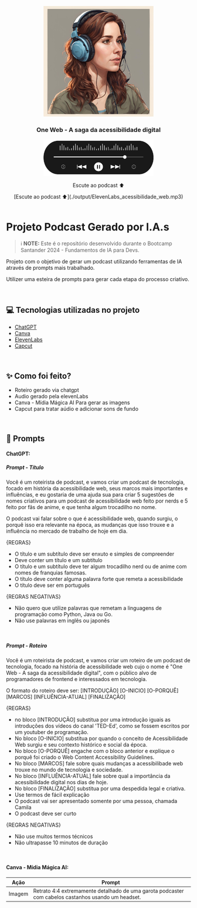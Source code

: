 <div align="center">
<img src="./assets/cover.png" width="300" />
<h3>One Web - A saga da acessibilidade digital</h3>
<img src="./assets/player.png" width="300" />

<audio id="podcast-audio" src="./output/ElevenLabs_acessibilidade_web.mp3"></audio>

<p>Escute ao podcast ⬆️</p>
[Escute ao podcast ⬆️](./output/ElevenLabs_acessibilidade_web.mp3)
</div>

<br />

# Projeto Podcast Gerado por I.A.s

> ℹ️ **NOTE:** Este é o repositório desenvolvido durante o Bootcamp Santander 2024 - Fundamentos de IA para Devs.

Projeto com o objetivo de gerar um podcast utilizando ferramentas de IA através de prompts mais trabalhado.

Utilizer uma esteira de prompts para gerar cada etapa do processo criativo.

<br />

## 💻 Tecnologias utilizadas no projeto

- [ChatGPT](https://chat.openai.com/)
- [Canva](https://www.canva.com/)
- [ElevenLabs](https://beta.elevenlabs.io/)
- [Capcut](https://www.capcut.com/pt-br/)

<br />

## ✨ Como foi feito?

- Roteiro gerado via chatgpt
- Audio gerado pela elevenLabs
- Canva - Mídia Mágica AI Para gerar as imagens
- Capcut para tratar aúdio e adicionar sons de fundo

<br />

## 📄 Prompts

#### ChatGPT:

##### Prompt - Título

Você é um roteirista de podcast, e vamos criar um podcast de tecnologia, focado em história da acessibilidade web, seus marcos mais importantes e influências, e eu gostaria de uma ajuda sua para criar 5 sugestões de nomes criativos para um podcast de acessibilidade web feito por nerds e 5 feito por fãs de anime, e que tenha algum trocadilho no nome.

O podcast vai falar sobre o que é acessibilidade web, quando surgiu, o porquê isso era relevante na época, as mudanças que isso trouxe e a influência no mercado de trabalho de hoje em dia.

{REGRAS}

- O título e um subtítulo deve ser enxuto e simples de compreender
- Deve conter um título e um subtítulo
- O título e um subtítulo deve ter algum trocadilho nerd ou de anime com nomes de franquias famosas.
- O título deve conter alguma palavra forte que remeta a acessibilidade
- O título deve ser em português

{REGRAS NEGATIVAS}

- Não quero que utilize palavras que remetam a linguagens de programação como Python, Java ou Go.
- Não use palavras em inglês ou japonês

<br />

##### Prompt - Roteiro

Você é um roteirista de podcast, e vamos criar um  roteiro de um podcast de tecnologia, focado na história de acessibilidade web cujo o nome é "One Web - A saga da acessibilidade digital",  com o público alvo de programadores de frontend e interessados em tecnologia.

O formato do roteiro deve ser:
[INTRODUÇÃO]
[O-INICIO]
[O-PORQUÊ]
[MARCOS]
[INFLUÊNCIA-ATUAL]
[FINALIZAÇÃO]

{REGRAS}
- no bloco [INTRODUÇÃO] substitua por uma introdução iguais as introduções dos vídeos do canal 'TED-Ed', como se fossem escritos por um youtuber de programação.
- No bloco [O-INICIO] substitua por quando o conceito de Acessibilidade Web surgiu e seu contexto histórico e social da época.
- No bloco [O-PORQUÊ] engache com o bloco anterior e explique o porquê foi criado o Web Content Accessibility Guidelines.
- No bloco [MARCOS] fale sobre quais mudanças a acessibilibade web trouxe no mundo de tecnologia e sociedade.
- No bloco [INFLUÊNCIA-ATUAL] fale sobre qual a importância da acessibilidade digital nos dias de hoje.
- No bloco [FINALIZAÇÃO] substitua por uma despedida legal e criativa.
- Use termos de fácil explicação
- O podcast vai ser apresentado somente por uma pessoa, chamada Camila
- O podcast deve ser curto

{REGRAS NEGATIVAS}
- Não use muitos termos técnicos
- Não ultrapasse 10 minutos de duração

<br />

#### Canva - Mídia Mágica AI:

|  Ação  | Prompt                                                                                              |
| :----: | --------------------------------------------------------------------------------------------------- |
| Imagem | Retrato 4:4 extremamente detalhado de uma garota podcaster com cabelos castanhos usando um headset. |
